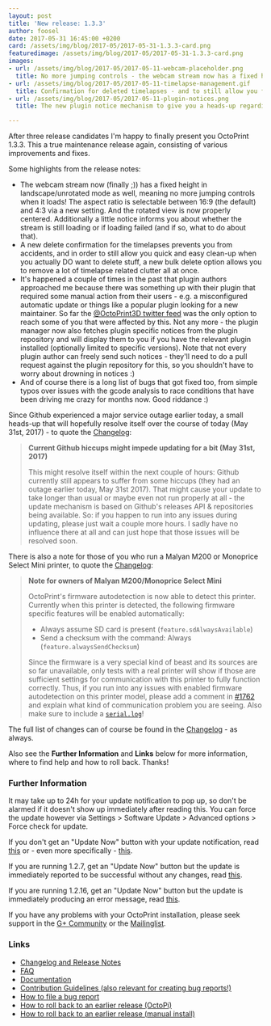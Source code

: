 ```yaml
---
layout: post
title: 'New release: 1.3.3'
author: foosel
date: 2017-05-31 16:45:00 +0200
card: /assets/img/blog/2017-05/2017-05-31-1.3.3-card.png
featuredimage: /assets/img/blog/2017-05/2017-05-31-1.3.3-card.png
images:
- url: /assets/img/blog/2017-05/2017-05-11-webcam-placeholder.png
  title: No more jumping controls - the webcam stream now has a fixed height with adjustable aspect ratio.
- url: /assets/img/blog/2017-05/2017-05-11-timelapse-management.gif
  title: Confirmation for deleted timelapses - and to still allow you fast deletions of multiple timelapses a new bulk delete feature.
- url: /assets/img/blog/2017-05/2017-05-11-plugin-notices.png
  title: The new plugin notice mechanism to give you a heads-up regarding any important issues with your installed plugins.

---
```


After three release candidates I'm happy to finally present you OctoPrint
1.3.3. This a true maintenance release again, consisting of various improvements and
fixes.

<!-- more -->

Some highlights from the release notes:

  * The webcam stream now (finally ;)) has a fixed height in landscape/unrotated
    mode as well, meaning no more jumping controls when it
    loads! The aspect ratio is selectable between 16:9 (the default)
    and 4:3 via a new setting. And the rotated view is now properly
    centered. Additionally a little notice informs you about whether the
    stream is still loading or if loading failed (and if so, what to
    do about that).
  * A new delete confirmation for the timelapses prevents you from
    accidents, and in order to still allow you quick and easy clean-up
    when you actually DO want to delete stuff, a new bulk delete option
    allows you to remove a lot of timelapse related clutter all at once.
  * It's happened a couple of times in the past that plugin authors
    approached me because there was something up with their plugin that
    required some manual action from their users - e.g. a misconfigured
    automatic update or things like a popular plugin looking for a new
    maintainer. So far the [@OctoPrint3D twitter feed](https://twitter.com/OctoPrint3D)
    was the only option to reach some of you that were affected by this.
    Not any more - the plugin manager now also fetches plugin specific
    notices from the plugin repository and will display them to you if
    you have the relevant plugin installed (optionally limited to
    specific versions). Note that not every plugin author
    can freely send such notices - they'll need to do a pull request
    against the plugin repository for this, so you shouldn't have to
    worry about drowning in notices :)
  * And of course there is a long list of bugs that got fixed too, from
    simple typos over issues with the gcode analysis to race conditions
    that have been driving me crazy for months now. Good riddance :)

Since Github experienced a major service outage earlier today, a small
heads-up that will hopefully resolve itself over the course of today
(May 31st, 2017) - to quote the [Changelog](https://github.com/foosel/OctoPrint/releases/tag/1.3.3):

> **Current Github hiccups might impede updating for a bit (May 31st, 2017)**
>
> This might resolve itself within the next couple of hours: Github currently still appears to suffer from some hiccups (they had an outage earlier today, May 31st 2017). That might cause your update to take longer than usual or maybe even not run properly at all - the update mechanism is based on Github's releases API & repositories being available. So: if you happen to run into any issues during updating, please just wait a couple more hours. I sadly have no influence there at all and can just hope that those issues will be resolved soon.

There is also a note for those of you who run a Malyan M200 or
Monoprice Select Mini printer, to quote the
[Changelog](https://github.com/foosel/OctoPrint/releases/tag/1.3.3):

> **Note for owners of Malyan M200/Monoprice Select Mini**
>
> OctoPrint's firmware autodetection is now able to detect this printer. Currently when this printer is detected, the following firmware specific features will be enabled automatically:
>
>   * Always assume SD card is present (`feature.sdAlwaysAvailable`)
>   * Send a checksum with the command: Always (`feature.alwaysSendChecksum`)
>
> Since the firmware is a very special kind of beast and its sources are so far unavailable, only tests with a real printer will show if those are sufficient settings for communication with this printer to fully function correctly. Thus, if you run into any issues with enabled firmware autodetection on this printer model, please add a comment in [#1762](https://github.com/foosel/OctoPrint/issues/1762) and explain what kind of communication problem you are seeing. Also make sure to include a [`serial.log`](https://github.com/foosel/OctoPrint/blob/master/CONTRIBUTING.md#where-can-i-find-those-log-files-you-keep-talking-about)!

The full list of changes can of course be found in the
[Changelog](https://github.com/foosel/OctoPrint/releases/tag/1.3.3) - as always.

Also see the **Further Information** and **Links** below for more information,
where to find help and how to roll back. Thanks!

### Further Information

It may take up to 24h for your update notification to pop up, so don't 
be alarmed if it doesn't show up immediately after reading this. You
can force the update however via Settings > Software Update > 
Advanced options > Force check for update.

If you don't get an "Update Now" button with your update notification, 
read [this](https://github.com/foosel/OctoPrint/wiki/Plugin:-Software-Update#making-octoprint-updateable-on-existing-installations)
or - even more specifically - [this](https://github.com/foosel/OctoPrint/wiki/Plugin:-Software-Update#octoprint--125).

If you are running 1.2.7, get an "Update Now" button but the update is immediately 
reported to be successful without any changes, read 
[this](https://github.com/foosel/OctoPrint/wiki/FAQ#im-running-127-i-tried-to-update-to-a-newer-version-via-the-software-update-plugin-but-im-still-on-127-after-restart).

If you are running 1.2.16, get an "Update Now" button but the update is immediately
producing an error message, read [this](https://github.com/foosel/OctoPrint/wiki/FAQ#im-running-1216-i-tried-to-update-to-a-newer-version-via-the-software-update-plugin-but-i-get-an-error).

If you have any problems with your OctoPrint installation, please seek 
support in the [G+ Community](https://plus.google.com/communities/102771308349328485741)
or the [Mailinglist](https://groups.google.com/group/octoprint). 

### Links

  * [Changelog and Release Notes](https://github.com/foosel/OctoPrint/releases/tag/1.3.3)
  * [FAQ](https://github.com/foosel/OctoPrint/wiki/FAQ)
  * [Documentation](http://docs.octoprint.org/)
  * [Contribution Guidelines (also relevant for creating bug reports!)](https://github.com/foosel/OctoPrint/blob/master/CONTRIBUTING.md)
  * [How to file a bug report](https://github.com/foosel/OctoPrint/blob/master/CONTRIBUTING.md#how-to-file-a-bug-report)
  * [How to roll back to an earlier release (OctoPi)](https://github.com/foosel/OctoPrint/wiki/FAQ#how-can-i-revert-to-an-older-version-of-the-octoprint-installation-on-my-octopi-image)
  * [How to roll back to an earlier release (manual install)](https://github.com/foosel/OctoPrint/wiki/FAQ#how-can-i-roll-back-to-an-earlier-version-after-an-update)

